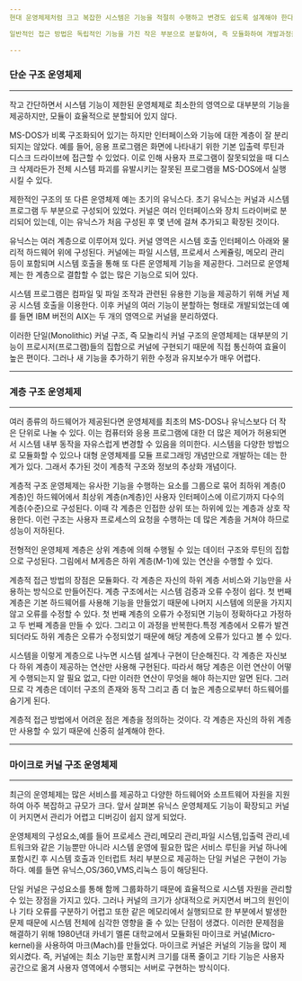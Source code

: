```yaml
---
현대 운영체제처럼 크고 복잡한 시스템은 기능을 적절히 수행하고 변경도 쉽도록 설계해야 한다. 시스템에 기능이 더 많이 추가되고, 관리할 장치(하드웨어)가 복잡해지고 다양한 형태를 요구하면서 운영체제의 규모도 커지고 있다.

일반적인 접근 방법은 독립적인 기능을 가진 작은 부분으로 분할하여, 즉 모듈화하여 개발과정을 단순화하고 체계화하여 오류 수정과 개발 기간을 단축하는 것이다. 모듈화는 잘 정의된 입력,출력,그리고 기능을 가진 시스템의 한 부분이 되어야 하며, 인터페이스는 쉬워야 한다. 단순한 인터페이스는 프로그래밍 작업이 원활하게 진행되게 도와주고 시스템의 기능을 향상시킬 수 있다. 

---
```

### 단순 구조 운영체제
---
작고 간단하면서 시스템 기능이 제한된 운영체제로 최소한의 영역으로 대부분의 기능을 제공하지만, 모듈이 효율적으로 분할되어 있지 않다.

MS-DOS가 비록 구조화되어 있기는 하지만 인터페이스와 기능에 대한 계층이 잘 분리되지는 않았다. 예를 들어, 응용 프로그램은 화면에 나타내기 위한 기본 입출력 루틴과 디스크 드라이브에 접근할 수 있었다. 이로 인해 사용자 프로그램이 잘못되었을 때 디스크 삭제라든가 전체 시스템 파괴를 유발시키는 잘못된 프로그램을 MS-DOS에서 실행시킬 수 있다. 

제한적인 구조의 또 다른 운영체제 예는 초기의 유닉스다. 초기 유닉스는 커널과 시스템 프로그램 두 부분으로 구성되어 있었다. 커널은 여러 인터페이스와 장치 드라이버로 분리되어 있는데, 이는 유닉스가 처음 구성된 후 몇 년에 걸쳐 추가되고 확장된 것이다.

유닉스는 여러 계층으로 이루어져 있다. 커널 영역은 시스템 호출 인터페이스 아래와 물리적 하드웨어 위에 구성된다. 커널에는 파일 시스템, 프로세서 스케쥴링, 메모리 관리 등이 포함되며 시스템 호출을 통해 또 다른 운영체제 기능을 제공한다. 그러므로 운영체제는 한 계층으로 결합할 수 없는 많은 기능으로 되어 있다.

시스템 프로그램은 컴파일 및 파일 조작과 관련된 유용한 기능을 제공하기 위해 커널 제공 시스템 호출을 이용한다. 이후 커널의 여러 기능이 분할하는 형태로 개발되었는데 예를 들면 IBM 버전의 AIX는 두 개의 영역으로 커널을 분리하였다. 

이러한 단일(Monolithic) 커널 구조, 즉 모놀리식 커널 구조의 운영체제는 대부분의 기능이 프로시저(프로그램)들의 집합으로 커널에 구현되기 때문에 직접 통신하여 효율이 높은 편이다. 그러나 새 기능을 추가하기 위한 수정과 유지보수가 매우 어렵다.

---
### 계층 구조 운영체제
---
여러 종류의 하드웨어가 제공된다면 운영체제를 최초의 MS-DOS나 유닉스보다 더 작은 단위로 나눌 수 있다. 이는 컴퓨터와 응용 프로그램에 대한 더 많은 제어가 허용되면서 시스템 내부 동작을 자유스럽게 변경할 수 있음을 의미한다. 시스템을 다양한 방법으로 모듈화할 수 있으나 대형 운영체제를 모듈 프로그래밍 개념만으로 개발하는 데는 한계가 있다. 그래서 추가된 것이 계층적 구조와 정보의 추상화 개념이다.

계층적 구조 운영체제는 유사한 기능을 수행하는 요소를 그룹으로 묶어 최하위 계층(0계층)인 하드웨어에서 최상위 계층(n계층)인 사용자 인터페이스에 이르기까지 다수의 계층(수준)으로 구성된다. 이때 각 계층은 인접한 상위 또는 하위에 있는 계층과 상호 작용한다. 이런 구조는 사용자 프로세스의 요청을 수행하는 데 많은 계층을 거쳐야 하므로 성능이 저하된다.

전형적인 운영체제 계층은 상위 계층에 의해 수행될 수 있는 데이터 구조와 루틴의 집합으로 구성된다. 그림에서 M게층은 하위 계층(M-1)에 있는 연산을 수행할 수 있다.

계층적 접근 방법의 장점은 모듈화다. 각 계층은 자신의 하위 계층 서비스와 기능만을 사용하는 방식으로 만들어진다. 계층 구조에서는 시스템 검증과 오류 수정이 쉽다. 첫 번째 계층은 기본 하드웨어를 사용해 기능을 만들었기 때문에 나머지 시스템에 의문을 가지지 않고 오류를 수정할 수 있다. 첫 번째 계층의 오류가 수정되면 기능이 정확하다고 가정하고 두 번째 계층을 만들 수 있다. 그리고 이 과정을 반복한다.특정 계층에서 오류가 발견되더라도 하위 계층은 오류가 수정되었기 때문에 해당 계층에 오류가 있다고 볼 수 있다.

시스템을 이렇게 계층으로 나누면 시스템 설계나 구현이 단순해진다. 각 계층은 자신보다 하위 계층이 제공하는 연산만 사용해 구현된다. 따라서 해당 계층은 이런 연산이 어떻게 수행되는지 알 필요 없고, 다만 이러한 연산이 무엇을 해야 하는지만 알면 된다. 그러므로 각 계층은 데이터 구조의 존재와 동작 그리고 좀 더 높은 계층으로부터 하드웨어를 숨기게 된다.

계층적 접근 방법에서 어려운 점은 계층을 정의하는 것이다. 각 계층은 자신의 하위 계층만 사용할 수 있기 때문에 신중히 설계해야 한다.

---
### 마이크로 커널 구조 운영체제
---
최근의 운영체제는 많은 서비스를 제공하고 다양한 하드웨어와 소프트웨어 자원을 지원하여 아주 복잡하고 규모가 크다. 앞서 살펴본 유닉스 운영체제도 기능이 확장되고 커널이 커지면서 관리가 어렵고 디버깅이 쉽지 않게 되었다. 

운영체제의 구성요소,예를 들어 프로세스 관리,메모리 관리,파일 시스템,입출력 관리,네트워크와 같은 기능뿐만 아니라 시스템 운영에 필요한 많은 서비스 루틴을 커널 하나에 포함시킨 후 시스템 호출과 인터럽트 처리 부분으로 제공하는 단일 커널은 구현이 가능하다. 예를 들면 유닉스,OS/360,VMS,리눅스 등이 해당된다.

단일 커널은 구성요소를 통해 함께 그룹화하기 때문에 효율적으로 시스템 자원을 관리할 수 있는 장점을 가지고 있다. 그러나 커널의 크기가 상대적으로 커지면서 버그의 원인이나 기타 오류를 구분하기 어렵고 또한 같은 메모리에서 실행되므로 한 부분에서 발생한 문제 때문에 시스템 전체에 심각한 영향을 줄 수 있는 단점이 생겼다. 이러한 문제점을 해결하기 위해 1980년대 카네기 멜론 대학교에서 모듈화된 마이크로 커널(Micro-kernel)을 사용하여 마크(Mach)를 만들었다. 마이크로 커널은 커널의 기능을 많이 제외시켰다. 즉, 커널에는 최소 기능만 포함시켜 크기를 대폭 줄이고 기타 기능은
사용자 공간으로 옮겨 사용자 영역에서 수행되는 서버로 구현하는 방식이다.
























